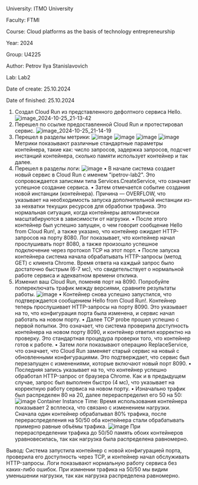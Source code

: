 University: ITMO University

Faculty: FTMI

Course: Cloud platforms as the basis of technology entrepreneurship

Year: 2024

Group: U4225

Author: Petrov Ilya Stanislavovich

Lab: Lab2

Date of create: 25.10.2024

Date of finished: 25.10.2024

1.	Создал Cloud Run из представленного дефолтного сервиса Hello. 
![image_2024-10-25_21-13-42](https://github.com/user-attachments/assets/81ed4515-a88d-4f80-9eb5-1bd73f98d66b)
2.	Перешел по ссылке предоставленной Cloud Run и протестировал сервис.
![image_2024-10-25_21-14-19](https://github.com/user-attachments/assets/3049cb87-e1e6-4e2f-af0d-1fe0b5b4fa54)
3.	Перешел в разделы метрики:
![image](https://github.com/user-attachments/assets/55f15724-9391-4678-a22b-6b3bc9f24e4b)
![image](https://github.com/user-attachments/assets/1a322cb6-0e1a-4ba6-9021-508dea04dff2)
![image](https://github.com/user-attachments/assets/b4f42c95-37c2-4310-bd7b-5d500591aadb)
![image](https://github.com/user-attachments/assets/b7aa8b81-d3af-437d-8908-21528f3c5027)
Метрики показывают различные стандартные параметры контейнера, такие как: число запросов, задержка запросов, подсчет инстанций контейнера, сколько памяти использует контейнер и так далее.
4.	Перешел в разделы логи:
![image](https://github.com/user-attachments/assets/d886d68f-45c5-45cc-90fe-e53f1c73f40c)
•	В начале система создает новый сервис в Cloud Run с именем "ipetrov-lab2". Это сопровождается записями типа Services.CreateService, что означает успешное создание сервиса.
•	Затем отмечается событие создания новой инстанции (контейнера). Причина — OVERFLOW, что указывает на необходимость запуска дополнительной инстанции из-за нехватки текущих ресурсов для обработки трафика. Это нормальная ситуация, когда контейнеры автоматически масштабируются в зависимости от нагрузки.
•	После этого контейнер был успешно запущен, о чем говорит сообщение Hello from Cloud Run!, а также указано, что контейнер ожидает HTTP-запросов на порту 8080. Лог показывает, что контейнер начал прослушивать порт 8080, а также произошло успешное подключение через протокол TCP на этот порт.
•	После запуска контейнера система начала обрабатывать HTTP-запросы (метод GET) с клиента Chrome. Время ответа на каждый запрос было достаточно быстрым (6-7 мс), что свидетельствует о нормальной работе сервиса и адекватном времени отклика.
5.	Изменил ваш Cloud Run, поменяв порт на 8090. Попробуйте попереключать трафик между версиями, сравните результаты работы.
![image](https://github.com/user-attachments/assets/2b567939-3e1f-4a64-bfa4-ef139d6b5832)
• Контейнер снова успешно запустился, что подтверждается сообщением Hello from Cloud Run!. Контейнер теперь прослушивает HTTP-запросы на порту 8090. Это указывает на то, что конфигурация порта была изменена, и сервис начал работать на новом порту.
• Далее TCP probe прошел успешно с первой попытки. Это означает, что система проверила доступность контейнера на новом порту 8090, и контейнер ответил корректно на проверку. Это стандартная процедура проверки того, что контейнер готов к работе.
• Затем логи показывают операцию ReplaceService, что означает, что Cloud Run заменяет старый сервис на новый с обновленными конфигурациями. Это подтверждает, что сервис был перезапущен с изменениями, которые включают новый порт 8090.
• Последняя запись указывает на то, что контейнер успешно обработал HTTP-запрос от браузера Chrome. Как и в предыдущем случае, запрос был выполнен быстро (4 мс), что указывает на корректную работу сервиса на новом порту.
• Изначально трафик был распределен 80 на 20, далее перераспределил его 50 на 50:
![image](https://github.com/user-attachments/assets/865544c5-1c6a-417a-9321-fbcd61ee0f82)
Container Instance Time:
Время использования контейнера показывает 2 всплеска, что связано с изменением нагрузки. Сначала один контейнер обрабатывал 80% трафика, после перераспределения на 50/50 оба контейнера стали обрабатывать примерно равные объёмы трафика.
![image](https://github.com/user-attachments/assets/7d30b618-e78a-4f6b-8cf9-06929fa3df1a)
При перераспределении трафика до 50/50 память обоих контейнеров уравновесилась, так как нагрузка была распределена равномерно.

Вывод: Система запустила контейнер с новой конфигурацией порта, проверила его доступность через TCP, и контейнер начал обслуживать HTTP-запросы. Логи показывают нормальную работу сервиса без каких-либо ошибок. При измнении трафика на 50/50 мы видим уменьшении нагрузки, так как нагрузка распределена равномерно.
